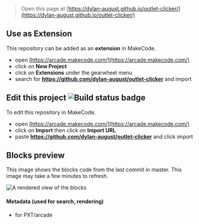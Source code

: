  


> Open this page at [https://dylan-august.github.io/outlet-clicker/](https://dylan-august.github.io/outlet-clicker/)

## Use as Extension

This repository can be added as an **extension** in MakeCode.

* open [https://arcade.makecode.com/](https://arcade.makecode.com/)
* click on **New Project**
* click on **Extensions** under the gearwheel menu
* search for **https://github.com/dylan-august/outlet-clicker** and import

## Edit this project ![Build status badge](https://github.com/dylan-august/outlet-clicker/workflows/MakeCode/badge.svg)

To edit this repository in MakeCode.

* open [https://arcade.makecode.com/](https://arcade.makecode.com/)
* click on **Import** then click on **Import URL**
* paste **https://github.com/dylan-august/outlet-clicker** and click import

## Blocks preview

This image shows the blocks code from the last commit in master.
This image may take a few minutes to refresh.

![A rendered view of the blocks](https://github.com/dylan-august/outlet-clicker/raw/master/.github/makecode/blocks.png)

#### Metadata (used for search, rendering)

* for PXT/arcade
<script src="https://makecode.com/gh-pages-embed.js"></script><script>makeCodeRender("{{ site.makecode.home_url }}", "{{ site.github.owner_name }}/{{ site.github.repository_name }}");</script>
